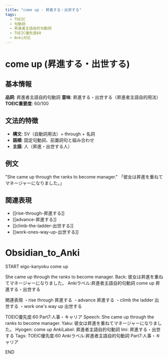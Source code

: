 ```yaml
---
title: "come up - 昇進する・出世する"
tags:
  - TOEIC
  - 句動詞
  - 昇進者主語自的句動詞
  - TOEIC優先度60
  - Anki対応
---
```


# come up (昇進する・出世する)

## 基本情報
**品詞**: 昇進者主語自的句動詞
**意味**: 昇進する・出世する（昇進者主語自的用法）
**TOEIC重要度**: 60/100

## 文法的特徴
- **構文**: SV（自動詞用法）+ through + 名詞
- **語順**: 固定句動詞、前置詞句と組み合わせ
- **主語**: 人（昇進・出世する人）

## 例文
"She came up through the ranks to become manager."
「彼女は昇進を重ねてマネージャーになりました。」

## 関連表現
- [[rise-through-昇進する]]
- [[advance-昇進する]]
- [[climb-the-ladder-出世する]]
- [[work-ones-way-up-出世する]]

# Obsidian_to_Anki
START
eigo-kanyoku
come up

She came up through the ranks to become manager.
Back: 
彼女は昇進を重ねてマネージャーになりました。
Ankiラベル:昇進者主語自的句動詞
come up
昇進する・出世する

関連表現
・rise through 昇進する
・advance 昇進する
・climb the ladder 出世する
・work one's way up 出世する

TOEIC優先度:60
Part7:人事・キャリア
Speech: She came up through the ranks to become manager.
Yaku: 彼女は昇進を重ねてマネージャーになりました。
Hyogen: come up
AnkiLabel: 昇進者主語自的句動詞
Imi: 昇進する・出世する
Tags: TOEIC優先度:60 Ankiラベル:昇進者主語自的句動詞 Part7:人事・キャリア
<!--ID: 1753055699957-->
END 
